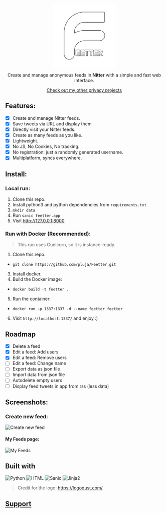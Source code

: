 <p align="center"><img width="200" src="misc/logo-with-text.png"></p>
<p align="center">Create and manage anonymous feeds in <b>Nitter</b> with a simple and fast web interface.</p>
<p align="center"><a href="https://github.com/pluja">Check out my other privacy projects</a></p>

## Features:
- [x] Create and manage Nitter feeds.
- [x] Save tweets via URL and display them
- [x] Directly visit your Nitter feeds.
- [x] Create as many feeds as you like.
- [x] Lightweight.
- [x] No JS, No Cookies, No tracking.
- [x] No registration: just a randomly generated username.
- [x] Multiplatform, syncs everywhere.

## Install:

### Local run:
1. Clone this repo.
2. Install python3 and python dependencies from `requirements.txt`
3. `mkdir data`
3. Run `sanic feetter.app`
4. Visit http://127.0.0.1:8000

### Run with Docker (Recommended):
> This run uses Gunicorn, so it is instance-ready.

1. Clone this repo.
  - `git clone https://github.com/pluja/Feetter.git`
3. Install docker.
4. Build the Docker image:
  - `docker build -t feetter .`
5. Run the container:
  - `docker run -p 1337:1337 -d --name feetter feetter`
6. Visit `http://localhost:1337/` and enjoy :)

## Roadmap

- [x] Delete a feed
- [x] Edit a feed: Add users
- [x] Edit a feed: Remove users
- [ ] Edit a feed: Change name
- [ ] Export data as json file
- [ ] Import data from json file
- [ ] Autodelete empty users
- [ ] Display feed tweets in app from rss (less data)

## Screenshots:

### Create new feed:
![Create new feed](https://i.imgur.com/aWziQfG.png)

#### My Feeds page:
![My Feeds](https://i.imgur.com/MrzVpyt.png)


## Built with

![Python](https://img.shields.io/badge/Python-3776AB?style=for-the-badge&logo=python&logoColor=white)
![HTML](https://img.shields.io/badge/HTML-239120?style=for-the-badge&logo=html5&logoColor=white)
![Sanic](https://img.shields.io/badge/-SANIC-ff69b4?style=for-the-badge)
![Jinja2](https://img.shields.io/badge/-Jinja2-B41717?style=for-the-badge&logo=jinja)

> Credit for the logo: https://logodust.com/


## [Support](https://github.com/pluja/pluja/blob/main/SUPPORT.md)
